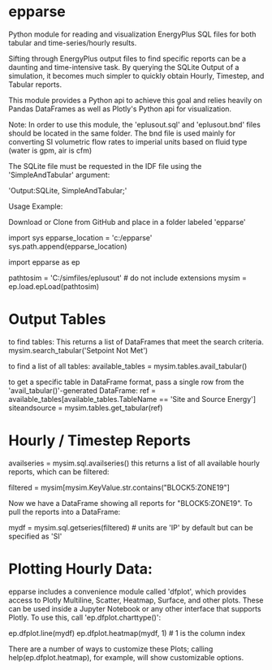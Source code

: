 # epparse
Python module for reading and visualization EnergyPlus SQL files for both tabular and time-series/hourly results.

Sifting through EnergyPlus output files to find specific reports can be a daunting and time-intensive task. By querying the SQLite Output of a simulation, it becomes much simpler to quickly obtain Hourly, Timestep, and Tabular reports.

This module provides a Python api to achieve this goal and relies heavily on Pandas DataFrames as well as Plotly's Python api for visualization.


Note: In order to use this module, the 'eplusout.sql' and 'eplusout.bnd' files should be located in the same folder. The bnd file is used mainly for converting SI volumetric flow rates to imperial units based on fluid type (water is gpm, air is cfm)

The SQLite file must be requested in the IDF file using the 'SimpleAndTabular' argument:

'Output:SQLite, SimpleAndTabular;'


Usage Example: 

Download or Clone from GitHub and place in a folder labeled 'epparse'

import sys
epparse_location = 'c:/epparse'
sys.path.append(epparse_location)

import epparse as ep


pathtosim = 'C:/simfiles/eplusout' # do not include extensions
mysim = ep.load.epLoad(pathtosim)


# Output Tables
to find tables: This returns a list of DataFrames that meet the search criteria.
mysim.search_tabular('Setpoint Not Met')

to find a list of all tables: 
available_tables = mysim.tables.avail_tabular()


to get a specific table in DataFrame format, pass a single row from the 'avail_tabular()'-generated DataFrame:
ref = available_tables[available_tables.TableName == 'Site and Source Energy']
siteandsource = mysim.tables.get_tabular(ref)


# Hourly / Timestep Reports

availseries = mysim.sql.availseries()
this returns a list of all available hourly reports, which can be filtered:


filtered = mysim[mysim.KeyValue.str.contains("BLOCK5:ZONE19"]

Now we have a DataFrame showing all reports for "BLOCK5:ZONE19". To pull the reports into a DataFrame:

mydf = mysim.sql.getseries(filtered) # units are 'IP' by default but can be specified as 'SI'

# Plotting Hourly Data:

epparse includes a convenience module called 'dfplot', which provides access to Plotly Multiline, Scatter, Heatmap, Surface, and other plots. These can be used inside a Jupyter Notebook or any other interface that supports Plotly. To use this, call 'ep.dfplot.charttype()':

ep.dfplot.line(mydf)
ep.dfplot.heatmap(mydf, 1) # 1 is the column index

There are a number of ways to customize these Plots; calling help(ep.dfplot.heatmap), for example, will show customizable options.















